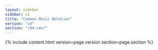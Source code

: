 ```yaml
---
layout: sidebar
sidebar: s1
title: "Common Music Notation"
version: "v4"
section: "/04-cmn/"
---
```

{% include content.html version=page.version section=page.section %}